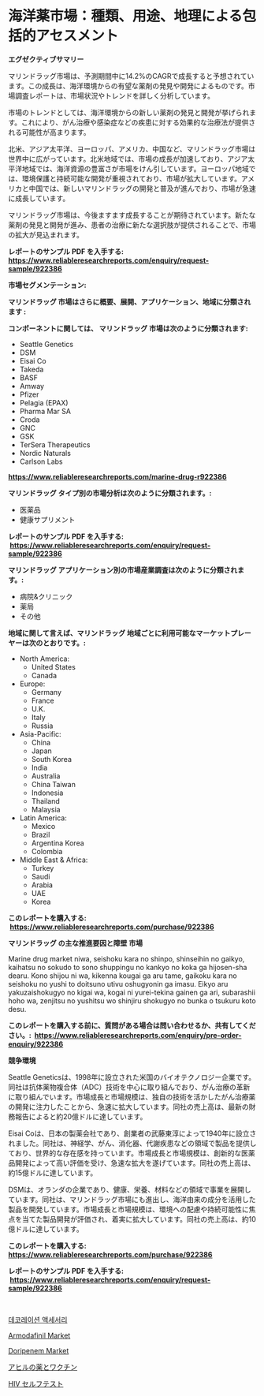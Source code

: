 <p><h1>海洋薬市場：種類、用途、地理による包括的アセスメント</h1></p><p><strong>エグゼクティブサマリー</strong></p>
<p><p>マリンドラッグ市場は、予測期間中に14.2%のCAGRで成長すると予想されています。この成長は、海洋環境からの有望な薬剤の発見や開発によるものです。市場調査レポートは、市場状況やトレンドを詳しく分析しています。</p><p>市場のトレンドとしては、海洋環境からの新しい薬剤の発見と開発が挙げられます。これにより、がん治療や感染症などの疾患に対する効果的な治療法が提供される可能性が高まります。</p><p>北米、アジア太平洋、ヨーロッパ、アメリカ、中国など、マリンドラッグ市場は世界中に広がっています。北米地域では、市場の成長が加速しており、アジア太平洋地域では、海洋資源の豊富さが市場をけん引しています。ヨーロッパ地域では、環境保護と持続可能な開発が重視されており、市場が拡大しています。アメリカと中国では、新しいマリンドラッグの開発と普及が進んでおり、市場が急速に成長しています。</p><p>マリンドラッグ市場は、今後ますます成長することが期待されています。新たな薬剤の発見と開発が進み、患者の治療に新たな選択肢が提供されることで、市場の拡大が見込まれます。</p></p>
<p><strong>レポートのサンプル PDF を入手する: <a href="https://www.reliableresearchreports.com/enquiry/request-sample/922386">https://www.reliableresearchreports.com/enquiry/request-sample/922386</a></strong></p>
<p><strong>市場セグメンテーション:</strong></p>
<p><strong> マリンドラッグ 市場はさらに概要、展開、アプリケーション、地域に分類されます :</strong></p>
<p><strong>コンポーネントに関しては、 マリンドラッグ 市場は次のように分類されます: &nbsp;</strong></p>
<p><ul><li>Seattle Genetics</li><li>DSM</li><li>Eisai Co</li><li>Takeda</li><li>BASF</li><li>Amway</li><li>Pfizer</li><li>Pelagia (EPAX)</li><li>Pharma Mar SA</li><li>Croda</li><li>GNC</li><li>GSK</li><li>TerSera Therapeutics</li><li>Nordic Naturals</li><li>Carlson Labs</li></ul></p>
<p><strong><a href="https://www.reliableresearchreports.com/marine-drug-r922386">https://www.reliableresearchreports.com/marine-drug-r922386</a></strong></p>
<p><strong> マリンドラッグ タイプ別の市場分析は次のように分類されます。:</strong></p>
<p><ul><li>医薬品</li><li>健康サプリメント</li></ul></p>
<p><strong>レポートのサンプル PDF を入手する: &nbsp;<a href="https://www.reliableresearchreports.com/enquiry/request-sample/922386">https://www.reliableresearchreports.com/enquiry/request-sample/922386</a></strong></p>
<p><strong> マリンドラッグ アプリケーション別の市場産業調査は次のように分類されます。:</strong></p>
<p><ul><li>病院&クリニック</li><li>薬局</li><li>その他</li></ul></p>
<p><strong>地域に関して言えば、マリンドラッグ 地域ごとに利用可能なマーケットプレーヤーは次のとおりです。:</strong></p>
<p><ul>
    <li>
        North America:
        <ul>
            <li>United States</li>
            <li>Canada</li>
        </ul>
    </li>
    <li>
        Europe:
        <ul>
            <li>Germany</li>
            <li>France</li>
            <li>U.K.</li>
            <li>Italy</li>
            <li>Russia</li>
        </ul>
    </li>
    <li>
        Asia-Pacific:
        <ul>
            <li>China</li>
            <li>Japan</li>
            <li>South Korea</li>
            <li>India</li>
            <li>Australia</li>
            <li>China Taiwan</li>
            <li>Indonesia</li>
            <li>Thailand</li>
            <li>Malaysia</li>
        </ul>
    </li>
    <li>
        Latin America:
        <ul>
            <li>Mexico</li>
            <li>Brazil</li>
            <li>Argentina Korea</li>
            <li>Colombia</li>
        </ul>
    </li>
    <li>
        Middle East & Africa:
        <ul>
            <li>Turkey</li>
            <li>Saudi</li>
            <li>Arabia</li>
            <li>UAE</li>
            <li>Korea</li>
        </ul>
    </li>
    </ul></p>
<p><strong>このレポートを購入する: &nbsp;<a href="https://www.reliableresearchreports.com/purchase/922386">https://www.reliableresearchreports.com/purchase/922386</a></strong></p>
<p><strong>マリンドラッグ の主な推進要因と障壁 市場</strong></p>
<p><p>Marine drug market niwa, seishoku kara no shinpo, shinseihin no gaikyo, kaihatsu no sokudo to sono shuppingu no kankyo no koka ga hijosen-sha dearu. Kono shijou ni wa, kikenna kougai ga aru tame, gaikoku kara no seishoku no yushi to doitsuno utivu oshugyonin ga imasu. Eikyo aru yakuzaishokugyo no kigai wa, kogai ni yurei-tekina gainen ga ari, subarashii hoho wa, zenjitsu no yushitsu wo shinjiru shokugyo no bunka o tsukuru koto desu.</p></p>
<p><strong>このレポートを購入する前に、質問がある場合は問い合わせるか、共有してください。:&nbsp; <a href="https://www.reliableresearchreports.com/enquiry/pre-order-enquiry/922386">https://www.reliableresearchreports.com/enquiry/pre-order-enquiry/922386</a></strong></p>
<p><strong>競争環境</strong></p>
<p><p>Seattle Geneticsは、1998年に設立された米国のバイオテクノロジー企業です。同社は抗体薬物複合体（ADC）技術を中心に取り組んでおり、がん治療の革新に取り組んでいます。市場成長と市場規模は、独自の技術を活かしたがん治療薬の開発に注力したことから、急速に拡大しています。同社の売上高は、最新の財務報告によると約20億ドルに達しています。</p><p>Eisai Coは、日本の製薬会社であり、創業者の武藤東淳によって1940年に設立されました。同社は、神経学、がん、消化器、代謝疾患などの領域で製品を提供しており、世界的な存在感を持っています。市場成長と市場規模は、創新的な医薬品開発によって高い評価を受け、急速な拡大を遂げています。同社の売上高は、約15億ドルに達しています。</p><p>DSMは、オランダの企業であり、健康、栄養、材料などの領域で事業を展開しています。同社は、マリンドラッグ市場にも進出し、海洋由来の成分を活用した製品を開発しています。市場成長と市場規模は、環境への配慮や持続可能性に焦点を当てた製品開発が評価され、着実に拡大しています。同社の売上高は、約10億ドルに達しています。</p></p>
<p><strong>このレポートを購入する: &nbsp; <a href="https://www.reliableresearchreports.com/purchase/922386">https://www.reliableresearchreports.com/purchase/922386</a></strong></p>
<p><strong>レポートのサンプル PDF を入手する: &nbsp;<a href="https://www.reliableresearchreports.com/enquiry/request-sample/922386">https://www.reliableresearchreports.com/enquiry/request-sample/922386</a></strong><strong></strong></p>
<p>&nbsp;</p>
<p><p><a href="https://github.com/novabrown3/Market-Research-Report-List-1/blob/main/330348975192.md">데코레이션 액세서리</a></p><p><a href="https://github.com/timeliteaut/Market-Research-Report-List-2/blob/main/armodafinil-market.md">Armodafinil Market</a></p><p><a href="https://github.com/bobicer/Market-Research-Report-List-3/blob/main/doripenem-market.md">Doripenem Market</a></p><p><a href="https://github.com/RudyBoyer2017/Market-Research-Report-List-1/blob/main/808311280803.md">アヒルの薬とワクチン</a></p><p><a href="https://github.com/MosesSpinka1914/Market-Research-Report-List-1/blob/main/604267580802.md">HIV セルフテスト</a></p></p>